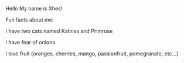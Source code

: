 Hello My name is Xhes!

Fun facts about me:

I have two cats named Katniss and Primrose

I have fear of onions

I love fruit (oranges, cherries, mango, passionfruit, pomegranate, etc...) 
